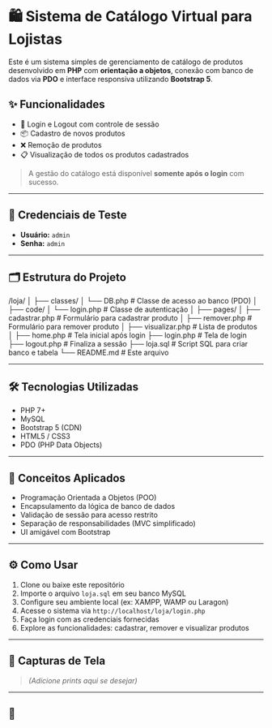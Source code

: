 # 🛍️ Sistema de Catálogo Virtual para Lojistas

Este é um sistema simples de gerenciamento de catálogo de produtos desenvolvido em **PHP** com **orientação a objetos**, conexão com banco de dados via **PDO** e interface responsiva utilizando **Bootstrap 5**.

## ✨ Funcionalidades

- 🔐 Login e Logout com controle de sessão
- 📦 Cadastro de novos produtos
- ❌ Remoção de produtos
- 📋 Visualização de todos os produtos cadastrados

> A gestão do catálogo está disponível **somente após o login** com sucesso.

---

## 👤 Credenciais de Teste

- **Usuário:** `admin`
- **Senha:** `admin`

---

## 🗂️ Estrutura do Projeto

/loja/
│
├── classes/
│ └── DB.php # Classe de acesso ao banco (PDO)
│
├── code/
│ └── login.php # Classe de autenticação
│
├── pages/
│ ├── cadastrar.php # Formulário para cadastrar produto
│ ├── remover.php # Formulário para remover produto
│ ├── visualizar.php # Lista de produtos
│
├── home.php # Tela inicial após login
├── login.php # Tela de login
├── logout.php # Finaliza a sessão
├── loja.sql # Script SQL para criar banco e tabela
└── README.md # Este arquivo


---

## 🛠️ Tecnologias Utilizadas

- PHP 7+
- MySQL
- Bootstrap 5 (CDN)
- HTML5 / CSS3
- PDO (PHP Data Objects)

---

## 🧠 Conceitos Aplicados

- Programação Orientada a Objetos (POO)
- Encapsulamento da lógica de banco de dados
- Validação de sessão para acesso restrito
- Separação de responsabilidades (MVC simplificado)
- UI amigável com Bootstrap

---

## ⚙️ Como Usar

1. Clone ou baixe este repositório
2. Importe o arquivo `loja.sql` em seu banco MySQL
3. Configure seu ambiente local (ex: XAMPP, WAMP ou Laragon)
4. Acesse o sistema via `http://localhost/loja/login.php`
5. Faça login com as credenciais fornecidas
6. Explore as funcionalidades: cadastrar, remover e visualizar produtos

---

## 📸 Capturas de Tela

> *(Adicione prints aqui se desejar)*

---

## 📌
